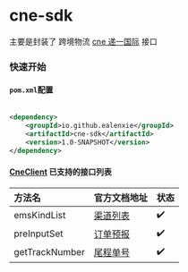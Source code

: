 cne-sdk
======

主要是封装了 跨境物流 [cne 递一国际](https://docs.qq.com/pdf/DRmhmeW5uSWJxc3Fu) 接口

### 快速开始

#### `pom.xml`配置

```xml

<dependency>
    <groupId>io.github.ealenxie</groupId>
    <artifactId>cne-sdk</artifactId>
    <version>1.0-SNAPSHOT</version>
</dependency>
```

#### [CneClient](https://github.com/EalenXie/sdk-all-unusual/blob/main/cne-sdk/src/main/java/io/github/ealenxie/cne/CneClient.java) 已支持的接口列表

| 方法名            | 官方文档地址                                            | 状态  |
|:---------------|:--------------------------------------------------|:----|
| emsKindList    | [渠道列表](https://docs.qq.com/pdf/DRmhmeW5uSWJxc3Fu) | ✔️  |
| preInputSet    | [订单预报](https://docs.qq.com/pdf/DRmhmeW5uSWJxc3Fu) | ✔️  |
| getTrackNumber | [尾程单号](https://docs.qq.com/pdf/DRmhmeW5uSWJxc3Fu) | ✔️  |
